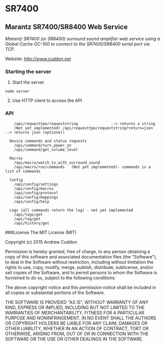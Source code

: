 # SR7400
## Marantz SR7400/SR8400 Web Service
*Marantz SR7400 (or SR8400) surround sound amplifier web service using a Global Cache GC-100 to connect to the SR7400/SR8400 serial port via TCP.*

Website: http://www.cuddon.net

### Starting the server

1. Start the server
  ```
  node server
  ```

2. Use HTTP client to access the API

### API
```
    /api/requesttpe/requeststring               --> returns a string
    (Not yet implemented) /api/requesttpe/requeststring?return=json   --> returns json (optional)

  Device commands and status requests
    /api/command/turn_power_on
    /api/command/get_volume_level

  Macros
    /api/macro/watch_tv_with_surround_sound
    /api/macro/run/commands   (Not yet implemented)- commands is a list of commands

  Config
    /api/config/settings
    /api/config/macros
    /api/config/protocol
    /api/config/mappings
    /api/config/help

  Logs (all commands return the log) - not yet implemented
    /api/logs/get
    /api/log/get
    /api/history/get
```
###License
The MIT License (MIT)

Copyright (c) 2015 Andrew Cuddon

Permission is hereby granted, free of charge, to any person obtaining a copy
of this software and associated documentation files (the "Software"), to deal
in the Software without restriction, including without limitation the rights
to use, copy, modify, merge, publish, distribute, sublicense, and/or sell
copies of the Software, and to permit persons to whom the Software is
furnished to do so, subject to the following conditions:

The above copyright notice and this permission notice shall be included in all
copies or substantial portions of the Software.

THE SOFTWARE IS PROVIDED "AS IS", WITHOUT WARRANTY OF ANY KIND, EXPRESS OR
IMPLIED, INCLUDING BUT NOT LIMITED TO THE WARRANTIES OF MERCHANTABILITY,
FITNESS FOR A PARTICULAR PURPOSE AND NONINFRINGEMENT. IN NO EVENT SHALL THE
AUTHORS OR COPYRIGHT HOLDERS BE LIABLE FOR ANY CLAIM, DAMAGES OR OTHER
LIABILITY, WHETHER IN AN ACTION OF CONTRACT, TORT OR OTHERWISE, ARISING FROM,
OUT OF OR IN CONNECTION WITH THE SOFTWARE OR THE USE OR OTHER DEALINGS IN THE
SOFTWARE.
